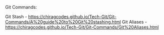
Git Commands:

Git Stash - https://chiragcodes.github.io/Tech-Git/Git-Commands/A%20guide%20to%20Git%20stashing.html
Git Aliases - https://chiragcodes.github.io/Tech-Git/Git-Commands/Git%20Aliases.html

